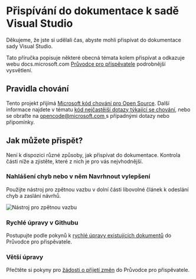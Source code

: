 # <a name="contribute-to-visual-studio-documentation"></a>Přispívání do dokumentace k sadě Visual Studio

Děkujeme, že jste si udělali čas, abyste mohli přispívat do dokumentace sady Visual Studio.

Tato příručka popisuje některé obecná témata kolem přispívat a odkazuje webu docs.microsoft.com [Průvodce pro přispěvatele](https://docs.microsoft.com/contribute) podrobnější vysvětlení.

## <a name="code-of-conduct"></a>Pravidla chování

Tento projekt přijímá [Microsoft kód chování pro Open Source](https://opensource.microsoft.com/codeofconduct/). Další informace najdete v tématu [kód nejčastější dotazy týkající se chování](https://opensource.microsoft.com/codeofconduct/faq/), nebo se obraťte na [ opencode@microsoft.com ](mailto:opencode@microsoft.com) s případnými dotazy nebo připomínky.

## <a name="how-can-i-contribute"></a>Jak můžete přispět?

Není k dispozici různé způsoby, jak přispívat do dokumentace. Kontrola části níže a zjistěte, které z nich je pro vás nejvhodnější.

### <a name="report-bugs-or-suggest-enhancements"></a>Nahlášení chyb nebo v něm Navrhnout vylepšení

Použijte nástroj pro zpětnou vazbu v dolní části libovolné článek k odeslání chyb a zaslání návrhů.

![Nástroj pro zpětnou vazbu](media/feedback-tool.png)

### <a name="quick-edit-in-github"></a>Rychlé úpravy v Githubu

Postupujte podle pokynů k [rychlé úpravy existujících dokumentů](https://docs.microsoft.com/contribute/#quick-edits-to-existing-documents) do Průvodce pro přispěvatele.

### <a name="larger-edits"></a>Větší úpravy

Přečtěte si pokyny pro [žádosti o přijetí změn](https://docs.microsoft.com/contribute/how-to-write-workflows-major#pull-request-processing) do Průvodce pro přispěvatele.